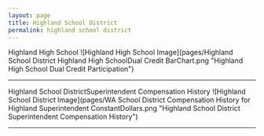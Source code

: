```yaml
---
layout: page
title: Highland School District
permalink: highland school district
---
```



Highland High School
![Highland High School Image](pages/Highland School District Highland High SchoolDual Credit BarChart.png "Highland High School Dual Credit Participation")

___

Highland School DistrictSuperintendent Compensation History
![Highland School District Image](pages/WA School District Compensation History for Highland Superintendent ConstantDollars.png "Highland School District Superintendent Compensation History")

___


